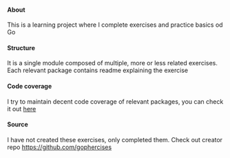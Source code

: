 #### About
This is a learning project where I complete exercises and practice basics od Go

#### Structure
It is a single module composed of multiple, more or less related exercises. Each relevant package contains readme explaining the exercise

#### Code coverage
I try to maintain decent code coverage of relevant packages, you can check it out [here](https://majewski-piotr.github.io/gophercises/coverage#file1)

#### Source
I have not created these exercises, only completed them. Check out creator repo https://github.com/gophercises
